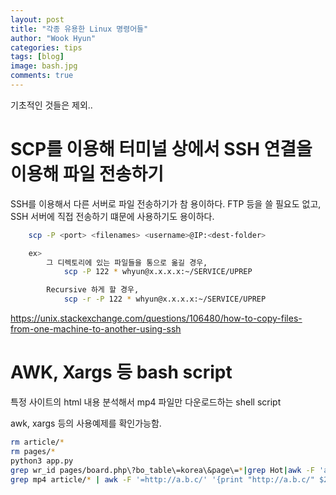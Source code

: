 ```yaml
---
layout: post
title: "각종 유용한 Linux 명령어들"
author: "Wook Hyun"
categories: tips
tags: [blog]
image: bash.jpg
comments: true
---
```


기초적인 것들은 제외..


# SCP를 이용해 터미널 상에서 SSH 연결을 이용해 파일 전송하기

SSH를 이용해서 다른 서버로 파일 전송하기가 참 용이하다. FTP 등을 쓸 필요도 없고, SSH 서버에 직접 전송하기 떄문에 사용하기도 용이하다.

```bash
    scp -P <port> <filenames> <username>@IP:<dest-folder>

    ex>
        그 디렉토리에 있는 파일들을 통으로 옮길 경우,
            scp -P 122 * whyun@x.x.x.x:~/SERVICE/UPREP

        Recursive 하게 할 경우,
            scp -r -P 122 * whyun@x.x.x.x:~/SERVICE/UPREP
```



https://unix.stackexchange.com/questions/106480/how-to-copy-files-from-one-machine-to-another-using-ssh




# AWK, Xargs 등 bash script

특정 사이트의 html 내용 분석해서 mp4 파일만 다운로드하는 shell script

awk, xargs 등의 사용예제를 확인가능함.

```bash
rm article/*
rm pages/*
python3 app.py
grep wr_id pages/board.php\?bo_table\=korea\&page\=*|grep Hot|awk -F 'a href=\"' '{ print $2 }'|awk -F '&amp;page' '{print $1}' | sed 's/\&amp;/\&/' | xargs wget -P article
grep mp4 article/* | awk -F '=http://a.b.c/' '{print "http://a.b.c/" $2}'| awk -F '&amp' '{print $1}'| xargs wget -x
```

